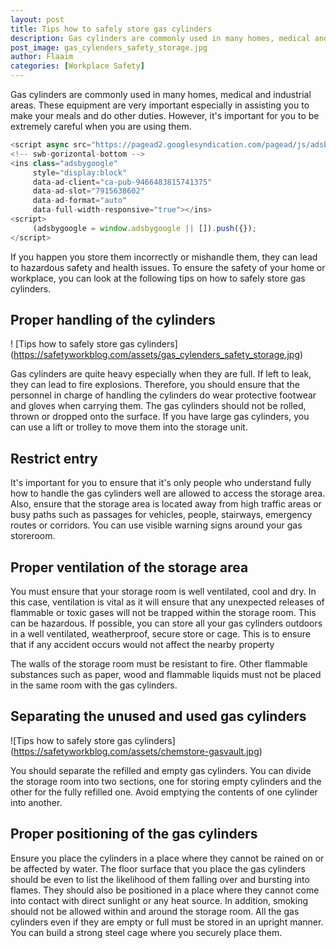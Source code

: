 ```yaml
---
layout: post
title: Tips how to safely store gas cylinders
description: Gas cylinders are commonly used in many homes, medical and industrial areas. These equipment are very important especially in assisting you to make your meals and do other duties
post_image: gas_cylenders_safety_storage.jpg
author: Flaaim
categories: [Workplace Safety]
---
```


Gas cylinders are commonly used in many homes, medical and industrial areas. These equipment are very important especially in assisting you to make your meals and do other duties. However, it's important for you to be extremely careful when you are using them. 
```javascript
<script async src="https://pagead2.googlesyndication.com/pagead/js/adsbygoogle.js"></script>
<!-- swb-gorizontal-bottom -->
<ins class="adsbygoogle"
     style="display:block"
     data-ad-client="ca-pub-9466483815741375"
     data-ad-slot="7915638602"
     data-ad-format="auto"
     data-full-width-responsive="true"></ins>
<script>
     (adsbygoogle = window.adsbygoogle || []).push({});
</script>
```
If you happen you store them incorrectly or mishandle them, they can lead to hazardous safety and health issues. To ensure the safety of your home or workplace, you can look at the following tips on how to safely store gas cylinders.

## Proper handling of the cylinders
! [Tips how to safely store gas cylinders] (https://safetyworkblog.com/assets/gas_cylenders_safety_storage.jpg)

Gas cylinders are quite heavy especially when they are full. If left to leak, they can lead to fire explosions. Therefore, you should ensure that the personnel in charge of handling the cylinders do wear protective footwear and gloves when carrying them. The gas cylinders should not be rolled, thrown or dropped onto the surface. If you have large gas cylinders, you can use a lift or trolley to move them into the storage unit.

## Restrict entry

It's important for you to ensure that it's only people who understand fully how to handle the gas cylinders well are allowed to access the storage area. Also, ensure that the storage area is located away from high traffic areas or busy paths such as passages for vehicles, people, stairways, emergency routes or corridors. You can use visible warning signs around your gas storeroom.

## Proper ventilation of the storage area

You must ensure that your storage room is well ventilated, cool and dry. In this case, ventilation is vital as it will ensure that any unexpected releases of flammable or toxic gases will not be trapped within the storage room. This can be hazardous. If possible, you can store all your gas cylinders outdoors in a well ventilated, weatherproof, secure store or cage. This is to ensure that if any accident occurs would not affect the nearby property

The walls of the storage room must be resistant to fire. Other flammable substances such as paper, wood and flammable liquids must not be placed in the same room with the gas cylinders.

## Separating the unused and used gas cylinders
![Tips how to safely store gas cylinders] (https://safetyworkblog.com/assets/chemstore-gasvault.jpg)

You should separate the refilled and empty gas cylinders. You can divide the storage room into two sections, one for storing empty cylinders and the other for the fully refilled one. Avoid emptying the contents of one cylinder into another.

## Proper positioning of the gas cylinders

Ensure you place the cylinders in a place where they cannot be rained on or be affected by water. The floor surface that you place the gas cylinders should be even to list the likelihood of them falling over and bursting into flames. They should also be positioned in a place where they cannot come into contact with direct sunlight or any heat source. In addition, smoking should not be allowed within and around the storage room. All the gas cylinders even if they are empty or full must be stored in an upright manner. You can build a strong steel cage where you securely place them.
